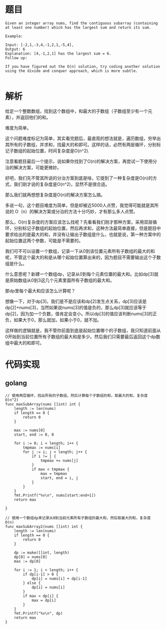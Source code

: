 # 题目
```
Given an integer array nums, find the contiguous subarray (containing at least one number) which has the largest sum and return its sum.

Example:

Input: [-2,1,-3,4,-1,2,1,-5,4],
Output: 6
Explanation: [4,-1,2,1] has the largest sum = 6.
Follow up:

If you have figured out the O(n) solution, try coding another solution using the divide and conquer approach, which is more subtle.


```

# 解析
给定一个整数数组，找到这个数组中，和最大的子数组（子数组至少有一个元素），并返回他们的和。

难度为简单。

这个问题难度标记为简单，其实看完题后，最直观的想法就是，遍历数组，穷举出其所有的子数组，并求和，找最大的和即可。这样的话，必然有两层循环，分别标记子数组的起始位置，时间复杂度是O(n^2).

注意看题目最后一个提示，说如果你找到了O(n)的解决方案，再尝试一下使用分治的解决方案，可能更微妙。

好吧，我们先不管其所说的分治方案到底是啥，它提到了一种复杂度是O(n)的方式，我们刚才说的复杂度是O(n^2)，显然不是很合适。

那么我们就再想想复杂度是O(n)的解决方案怎么搞。

多说一句，这个题目难度为简单，但是却被近5000人点赞，我觉得可能就是其所说的 O（n）的解决方案或分治的方法十分巧妙，才有那么多人点赞。

那么，O(n)复杂度的方案应该怎么找呢？先看看我们刚才那种方案，采用双层循环，分别标记子数组的起始位置，然后再求和，这种方法最简单直接，但是题目中要求给出的是最大的和，并没有让输出子数组是什么，也就是说，第一种方案中的起始位置这两个参数，可能是不需要的。

我们可不可以设置一个数组，记录一下从0到该位置元素所有子数组的最大的和呢，不管这个最大的和是从哪个起始位置算出来的，因为题目不需要输出这个子数组是什么。

什么意思呢？新建一个数组dp，记录从0到每个元素位置的最大和。比如dp[3]就是原始数组从0到3这几个元素里面所有子数组的最大和。

那dp里每个最大和应该怎么计算呢？

想像一下，对于dp[3]，我们是不是应该和dp[2]发生点关系，dp[3]应该是dp[2]+nums[3]，当然如果说nums[3]的值是负的，那么dp[3]就应该等于dp[2]，因为加一个负数，值肯定会变小。所以dp[3]的值应该判断nums[3]的正负，如果大于0，那么就加，如果小于0，就不加。

这样做的逻辑就是，我不管你前面到底是起始位置哪个的子数组，我只知道前面从0开始到当前位置所有子数组的最大和是多少。然后我们只需要最后返回这个dp数组中最大的和即可。

# 代码实现

## golang
```golang
// 使用两层循环，找出所有的子数组，然后计算每个子数组的和，取最大的和，复杂度 O(n^2)
func maxSubArray(nums []int) int {
	length := len(nums)
	if length == 0 {
		return 0
	}

	max := nums[0]
	start, end := 0, 0

	for i := 0; i < length; i++ {
		tmpmax := nums[i]
		for j := i; j < length; j++ {
			if i != j {
				tmpmax += nums[j]
			}
			if max < tmpmax {
				max = tmpmax
				start, end = i, j
			}
		}
	}
	fmt.Printf("%v\n", nums[start:end+1])
	return max

}

// 使用一个数组dp来记录从0到当前元素所有子数组的最大和，然后取最大的和，复杂度 O(n)
func maxSubArray2(nums []int) int {
	length := len(nums)
	if length == 0 {
		return 0
	}

	dp := make([]int, length)
	dp[0] = nums[0]
	max := dp[0]

	for i := 1; i < length; i++ {
		if dp[i-1] > 0 {
			dp[i] = nums[i] + dp[i-1]
		} else {
			dp[i] = nums[i]
		}
		if max < dp[i] {
			max = dp[i]
		}
	}
	fmt.Printf("%v\n", dp)
	return max
}

```
